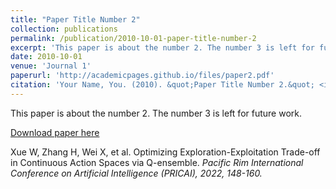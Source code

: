 ```yaml
---
title: "Paper Title Number 2"
collection: publications
permalink: /publication/2010-10-01-paper-title-number-2
excerpt: 'This paper is about the number 2. The number 3 is left for future work.'
date: 2010-10-01
venue: 'Journal 1'
paperurl: 'http://academicpages.github.io/files/paper2.pdf'
citation: 'Your Name, You. (2010). &quot;Paper Title Number 2.&quot; <i>Journal 1</i>. 1(2).'
---
```

This paper is about the number 2. The number 3 is left for future work.

[Download paper here](https://link.springer.com/chapter/10.1007/978-3-031-20868-3_11)

Xue W, Zhang H, Wei X, et al. Optimizing Exploration-Exploitation Trade-off in Continuous Action Spaces via Q-ensemble. <i>Pacific Rim International Conference on Artificial Intelligence (PRICAI)<i>, 2022, 148-160.
